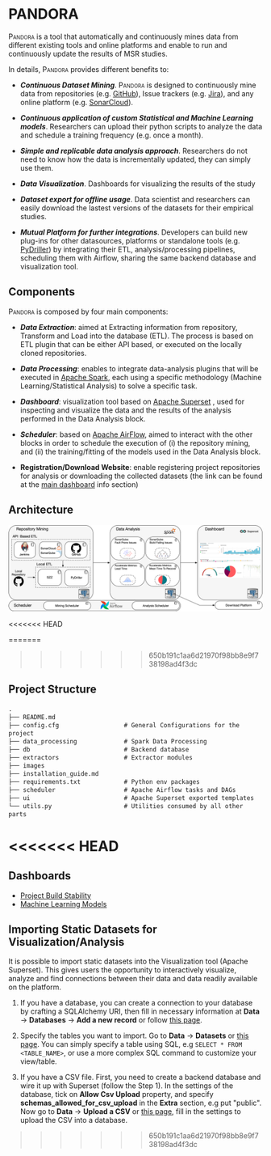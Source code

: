 # PANDORA

<span style="font-variant:small-caps;">Pandora</span> is a tool that automatically and continuously mines data from different existing tools and online platforms and enable to run and continuously update the results of MSR studies.

In details, <span style="font-variant:small-caps;">Pandora</span> provides different benefits to: 
+ ___Continuous Dataset Mining___. <span style="font-variant:small-caps;">Pandora</span> is designed to continuously mine data from repositories (e.g. [GitHub](https://github.com)), Issue trackers (e.g. [Jira](https://www.atlassian.com/software/jira)), and any online platform (e.g. [SonarCloud](https://sonarcloud.io)).
   

+ ___Continuous application of custom Statistical and  Machine Learning models___. Researchers can upload their python scripts to analyze the data and schedule a training frequency (e.g. once a month).  


+ ___Simple and replicable data analysis approach___. Researchers do not need to know how the data is incrementally updated, they can simply use them. 


+ ___Data Visualization___. Dashboards for visualizing the results of the study


+ ___Dataset export for offline usage___. Data scientist and researchers can easily download the lastest versions of the datasets for their empirical studies.


+ ___Mutual Platform for further integrations___. Developers can build new plug-ins for other datasources, platforms or standalone tools (e.g. [PyDriller](https://pydriller.readthedocs.io/en/latest/)) by integrating their ETL, analysis/processing pipelines, scheduling them with Airflow, sharing the same backend database and visualization tool.

## Components

<span style="font-variant:small-caps;">Pandora</span> is composed by four main components:

+ ___Data Extraction___: aimed at Extracting information from repository, Transform and Load into the database (ETL). The process is based on ETL plugin that can be either API based, or executed on the locally cloned repositories. 


+ ___Data Processing___: enables to integrate data-analysis plugins that will be executed in [Apache Spark](https://spark.apache.org), each using a specific methodology (Machine Learning/Statistical Analysis) to solve a specific task. 


+ ___Dashboard___: visualization tool based on [Apache Superset](https://superset.apache.org) , used for inspecting and visualize the data and the results of the analysis performed in the Data Analysis block.


+ ___Scheduler___: based on [Apache AirFlow](https://airflow.apache.org), aimed to interact with the other blocks in order to schedule the execution of (i) the repository mining, and (ii) the training/fitting of the models used in the Data Analysis block.  


+ __Registration/Download Website__: enable registering project repositories for analysis or downloading the collected datasets (the link can be found at the [main dashboard](http://sqa.rd.tuni.fi/r/1) info section)


## Architecture

![alt text][logo]

[logo]: https://raw.githubusercontent.com/clowee/PANDORA/master/images/pandora_design.png "PANDORA design"

<<<<<<< HEAD

=======
>>>>>>> 650b191c1aa6d21970f98bb8e9f738198ad4f3dc
## Project Structure

```
.
├── README.md
├── config.cfg                  # General Configurations for the project
├── data_processing             # Spark Data Processing
├── db                          # Backend database
├── extractors                  # Extractor modules
├── images
├── installation_guide.md   
├── requirements.txt            # Python env packages
├── scheduler                   # Apache Airflow tasks and DAGs
├── ui                          # Apache Superset exported templates
└── utils.py                    # Utilities consumed by all other parts
```
<<<<<<< HEAD
=======

## Dashboards
+ [Project Build Stability](http://sqa.rd.tuni.fi/r/1)
+ [Machine Learning Models](http://sqa.rd.tuni.fi/r/2)


## Importing Static Datasets for Visualization/Analysis

It is possible to import static datasets into the Visualization tool (Apache Superset). This gives users the opportunity to interactively visualize, analyze and find connections between their data and data readily available on the platform.

1. If you have a database, you can create a connection to your database by crafting a SQLAlchemy URI, then fill in necessary information at **Data** -> **Databases** -> **Add a new record** or follow [this page](http://sqa.rd.tuni.fi/databaseview/add).

2. Specify the tables you want to import. Go to **Data** -> **Datasets** or [this page](http://sqa.rd.tuni.fi/tablemodelview/add). You can simply specify a table using SQL, e.g ```SELECT * FROM <TABLE_NAME>```, or use a more complex SQL command to customize your view/table.

3. If you have a CSV file. First, you need to create a backend database and wire it up with Superset (follow the Step 1). In the settings of the database, tick on **Allow Csv Upload** property, and specify **schemas_allowed_for_csv_upload** in the **Extra** section, e.g put "public". Now go to **Data** -> **Upload a CSV** or [this page](http://sqa.rd.tuni.fi/csvtodatabaseview/form), fill in the settings to upload the CSV into a database.
 
>>>>>>> 650b191c1aa6d21970f98bb8e9f738198ad4f3dc
